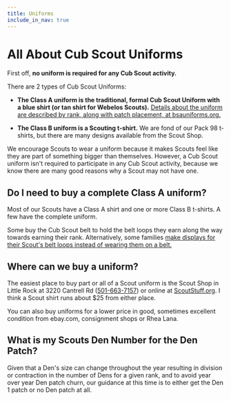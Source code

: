 ```yaml
---
title: Uniforms
include_in_nav: true
---
```

# All About Cub Scout Uniforms
First off, **no uniform is required for any Cub Scout activity.**

There are 2 types of Cub Scout Uniforms:

- **The Class A uniform is the traditional, formal Cub Scout Uniform with a blue shirt (or tan shirt for Webelos Scouts).** [Details about the uniform are described by rank, along with patch placement, at bsauniforms.org.](http://bsauniforms.org/)

- **The Class B uniform is a Scouting t-shirt.** We are fond of our Pack 98 t-shirts, but there are many designs available from the Scout Shop.

We encourage Scouts to wear a uniform because it makes Scouts feel like they are part of something bigger than themselves. However, a Cub Scout uniform isn't required to participate in any Cub Scout activity, because we know there are many good reasons why a Scout may not have one.

## Do I need to buy a complete Class A uniform?
Most of our Scouts have a Class A shirt and one or more Class B t-shirts. A few have the complete uniform.

Some buy the Cub Scout belt to hold the belt loops they earn along the way towards earning their rank. Alternatively, some families [make displays for their Scout's belt loops instead of wearing them on a belt.](https://www.pinterest.com/search/pins/?q=Cub%20Scout%20belt%20loop%20display)

## Where can we buy a uniform?
The easiest place to buy part or all of a Scout uniform is the Scout Shop in Little Rock at 3220 Cantrell Rd ([501-663-7157](tel:501-663-7157)) or online at [ScoutStuff.org](https://scoutstuff.org). I think a Scout shirt runs about $25 from either place.

You can also buy uniforms for a lower price in good, sometimes excellent condition from ebay.com, consignment shops or Rhea Lana.

## What is my Scouts Den Number for the Den Patch?
Given that a Den's size can change throughout the year resulting in division or contraction in the number of Dens for a given rank, and to avoid year over year Den patch churn, our guidance at this time is to either get the Den 1 patch or no Den patch at all.

